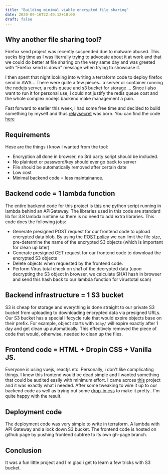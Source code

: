 ```yaml
---
title: "Building minimal viable encrypted file sharing"
date: 2020-09-16T22:40:12+10:00
draft: false
---
```


## Why another file sharing tool?

Firefox send project was recently suspended due to malware abused. This sucks big time as I was literrally trying to advocate about it at work and that we could do better at file sharing on the very same day and was greeted with "Firefox send is down" message when trying to showcase it.

I then spent that night looking into writing a terraform code to deploy firefox send in AWS... There were quite a few pieces.. a server or container running the nodejs server, a redis queue and s3 bucket for storage ... Since i also want to run it for personal use, i could not justify the redis queue cost and the whole complex nodejs backend make management a pain.

Fast forward to earlier this week, i had some free time and decided to build something by myself and thus [relaysecret](https://www.relaysecret.com/) was born. You can find the code [here](https://github.com/santrancisco/relaysecret)


## Requirements

Hese are the things i know I wanted from the tool:

- Encryption all done in browser, no 3rd party script should be included.
- No plaintext or password/key should ever go back to server
- File should be automatically removed after certain date
- Low cost
- Minimal backend code = less maintainance.

## Backend code = 1 lambda function

The entire backend code for this project is [this](https://github.com/santrancisco/relaysecret/blob/master/backend/code/lambda.py) one python script running in lambda behind an APIGateway. The libraries used in this code are standard lib for 3.8 lambda runtime so there is no need to add extra libraries. This code does the following jobs:
 
 - Generate presigned POST request for our frontend code to upload encrypted data blob. By using the [POST policy](https://docs.aws.amazon.com/AmazonS3/latest/API/sigv4-post-example.html) we can limit the file size, pre-determine the name of the encrypted S3 objects (which is important for clean up later)
 - Generate presigned GET request for our frontend code to download the encrypted S3 objects
 - Delete objects when requested by the frontend code.
 - Perform Virus total check on sha1 of the decrypted data (upon decrypting the S3 object in browser, we calculate SHA1 hash in browser and send this hash back to our lambda function for virustotal scan)

## Backend infrastructure = 1 S3 bucket

S3 is cheap for storage and everything is done straight to our private S3 bucket from uploading to downloading encrypted data via presigned URLs. Our S3 bucket has a special lifecycle rule that would expire objects base on their prefix. For example, object starts with `1day/` will expire exactly after 1 day and get clean up automatically. This effectively removed the piece of code that would, otherwise, needed to clean up the files.

## Frontend code = HTML + Dropin CSS + Vanilla JS.

Everyone is using vuejs, reactjs etc. Personally, i don't like complicating things. I knew this frontend would be dead simple and I wanted something that could be audited easily with minimum effort. I came across [this](https://github.com/meixler/web-browser-based-file-encryption-decryption/blob/master/web-browser-based-file-encryption-decryption.html) project and it was exactly what i needed. After some tweaking to wire it up to our backend code as well as trying out some [drop-in css](https://github.com/dohliam/dropin-minimal-css) to make it pretty.. I'm quite happy with the result.

## Deployment code

The deployment code was very simple to write in terraform. A lambda with API Gateway and a lock down S3 bucket. The frontend code is hosted on github page by pushing frontend subtree to its own gh-page branch.

## Conclusion

It was a fun little project and I'm glad i get to learn a few tricks with S3 bucket. 
